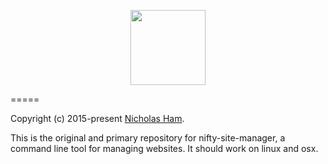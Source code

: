 <p align="center">
    <img src="https://gitlab.com/nifty-site-manager/nsm/raw/master/nsm.png" width='120'/>
</p>

=====

Copyright (c) 2015-present [Nicholas Ham](https://n-ham.com).

This is the original and primary repository for nifty-site-manager, a command
line tool for managing websites. It should work on linux and osx. 

